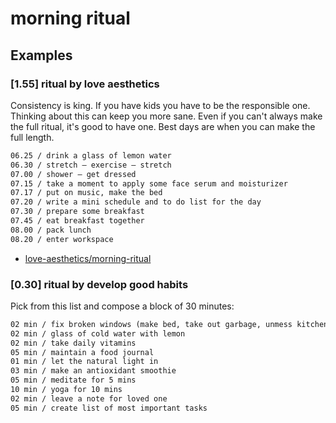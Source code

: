# morning ritual

## Examples
### [1.55] ritual by love aesthetics 
Consistency is king. If you have kids you have to be the responsible one.
Thinking about this can keep you more sane. Even if you can't always make the
full ritual, it's good to have one. Best days are when you can make the full
length.
```txt
06.25 / drink a glass of lemon water
06.30 / stretch – exercise – stretch
07.00 / shower – get dressed
07.15 / take a moment to apply some face serum and moisturizer
07.17 / put on music, make the bed
07.20 / write a mini schedule and to do list for the day
07.30 / prepare some breakfast
07.45 / eat breakfast together
08.00 / pack lunch
08.20 / enter workspace
```
- [love-aesthetics/morning-ritual](http://love-aesthetics.nl/morning-ritual/)

### [0.30] ritual by develop good habits
Pick from this list and compose a block of 30 minutes:
```txt
02 min / fix broken windows (make bed, take out garbage, unmess kitchen)
02 min / glass of cold water with lemon
02 min / take daily vitamins
05 min / maintain a food journal
01 min / let the natural light in
03 min / make an antioxidant smoothie
05 min / meditate for 5 mins
10 min / yoga for 10 mins
02 min / leave a note for loved one
05 min / create list of most important tasks
```
